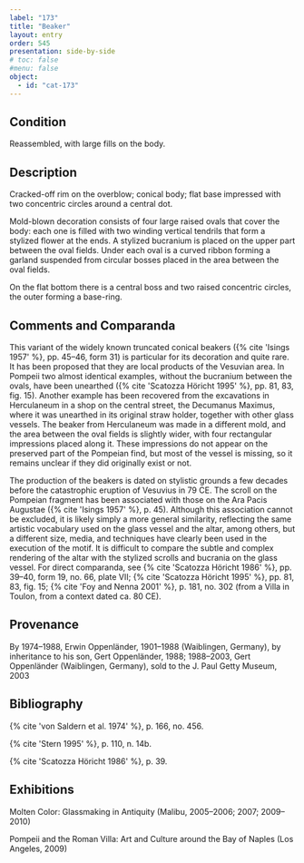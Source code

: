 ```yaml
---
label: "173"
title: "Beaker"
layout: entry
order: 545
presentation: side-by-side
# toc: false
#menu: false 
object:
  - id: "cat-173"
---
```


## Condition

Reassembled, with large fills on the body.

## Description

Cracked-off rim on the overblow; conical body; flat base impressed with two concentric circles around a central dot.

Mold-blown decoration consists of four large raised ovals that cover the body: each one is filled with two winding vertical tendrils that form a stylized flower at the ends. A stylized bucranium is placed on the upper part between the oval fields. Under each oval is a curved ribbon forming a garland suspended from circular bosses placed in the area between the oval fields.

On the flat bottom there is a central boss and two raised concentric circles, the outer forming a base-ring.

## Comments and Comparanda

This variant of the widely known truncated conical beakers ({% cite 'Isings 1957' %}, pp. 45–46, form 31) is particular for its decoration and quite rare. It has been proposed that they are local products of the Vesuvian area. In Pompeii two almost identical examples, without the bucranium between the ovals, have been unearthed ({% cite 'Scatozza Höricht 1995' %}, pp. 81, 83, fig. 15). Another example has been recovered from the excavations in Herculaneum in a shop on the central street, the Decumanus Maximus, where it was unearthed in its original straw holder, together with other glass vessels. The beaker from Herculaneum was made in a different mold, and the area between the oval fields is slightly wider, with four rectangular impressions placed along it. These impressions do not appear on the preserved part of the Pompeian find, but most of the vessel is missing, so it remains unclear if they did originally exist or not.

The production of the beakers is dated on stylistic grounds a few decades before the catastrophic eruption of Vesuvius in 79 CE. The scroll on the Pompeian fragment has been associated with those on the Ara Pacis Augustae ({% cite 'Isings 1957' %}, p. 45). Although this association cannot be excluded, it is likely simply a more general similarity, reflecting the same artistic vocabulary used on the glass vessel and the altar, among others, but a different size, media, and techniques have clearly been used in the execution of the motif. It is difficult to compare the subtle and complex rendering of the altar with the stylized scrolls and bucrania on the glass vessel. For direct comparanda, see {% cite 'Scatozza Höricht 1986' %}, pp. 39–40, form 19, no. 66, plate VII; {% cite 'Scatozza Höricht 1995' %}, pp. 81, 83, fig. 15; {% cite 'Foy and Nenna 2001' %}, p. 181, no. 302 (from a Villa in Toulon, from a context dated ca. 80 CE).

## Provenance

By 1974–1988, Erwin Oppenländer, 1901–1988 (Waiblingen, Germany), by inheritance to his son, Gert Oppenländer, 1988; 1988–2003, Gert Oppenländer (Waiblingen, Germany), sold to the J. Paul Getty Museum, 2003

## Bibliography

{% cite 'von Saldern et al. 1974' %}, p. 166, no. 456.

{% cite 'Stern 1995' %}, p. 110, n. 14b.

{% cite 'Scatozza Höricht 1986' %}, p. 39.

## Exhibitions

Molten Color: Glassmaking in Antiquity (Malibu, 2005–2006; 2007; 2009–2010)

Pompeii and the Roman Villa: Art and Culture around the Bay of Naples (Los Angeles, 2009)